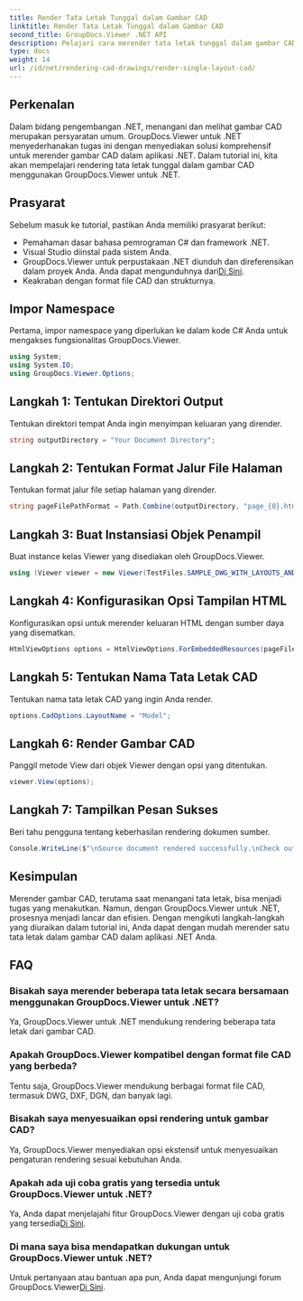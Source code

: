 ```yaml
---
title: Render Tata Letak Tunggal dalam Gambar CAD
linktitle: Render Tata Letak Tunggal dalam Gambar CAD
second_title: GroupDocs.Viewer .NET API
description: Pelajari cara merender tata letak tunggal dalam gambar CAD menggunakan GroupDocs.Viewer untuk .NET. Langkah mudah untuk integrasi yang lancar dalam aplikasi .NET Anda.
type: docs
weight: 14
url: /id/net/rendering-cad-drawings/render-single-layout-cad/
---
```

## Perkenalan
Dalam bidang pengembangan .NET, menangani dan melihat gambar CAD merupakan persyaratan umum. GroupDocs.Viewer untuk .NET menyederhanakan tugas ini dengan menyediakan solusi komprehensif untuk merender gambar CAD dalam aplikasi .NET. Dalam tutorial ini, kita akan mempelajari rendering tata letak tunggal dalam gambar CAD menggunakan GroupDocs.Viewer untuk .NET.
## Prasyarat
Sebelum masuk ke tutorial, pastikan Anda memiliki prasyarat berikut:
- Pemahaman dasar bahasa pemrograman C# dan framework .NET.
- Visual Studio diinstal pada sistem Anda.
-  GroupDocs.Viewer untuk perpustakaan .NET diunduh dan direferensikan dalam proyek Anda. Anda dapat mengunduhnya dari[Di Sini](https://releases.groupdocs.com/viewer/net/).
- Keakraban dengan format file CAD dan strukturnya.

## Impor Namespace
Pertama, impor namespace yang diperlukan ke dalam kode C# Anda untuk mengakses fungsionalitas GroupDocs.Viewer.

```csharp
using System;
using System.IO;
using GroupDocs.Viewer.Options;
```

## Langkah 1: Tentukan Direktori Output
Tentukan direktori tempat Anda ingin menyimpan keluaran yang dirender.
```csharp
string outputDirectory = "Your Document Directory";
```
## Langkah 2: Tentukan Format Jalur File Halaman
Tentukan format jalur file setiap halaman yang dirender.
```csharp
string pageFilePathFormat = Path.Combine(outputDirectory, "page_{0}.html");
```
## Langkah 3: Buat Instansiasi Objek Penampil
Buat instance kelas Viewer yang disediakan oleh GroupDocs.Viewer.
```csharp
using (Viewer viewer = new Viewer(TestFiles.SAMPLE_DWG_WITH_LAYOUTS_AND_LAYERS))
```
## Langkah 4: Konfigurasikan Opsi Tampilan HTML
Konfigurasikan opsi untuk merender keluaran HTML dengan sumber daya yang disematkan.
```csharp
HtmlViewOptions options = HtmlViewOptions.ForEmbeddedResources(pageFilePathFormat);
```
## Langkah 5: Tentukan Nama Tata Letak CAD
Tentukan nama tata letak CAD yang ingin Anda render.
```csharp
options.CadOptions.LayoutName = "Model";
```
## Langkah 6: Render Gambar CAD
Panggil metode View dari objek Viewer dengan opsi yang ditentukan.
```csharp
viewer.View(options);
```
## Langkah 7: Tampilkan Pesan Sukses
Beri tahu pengguna tentang keberhasilan rendering dokumen sumber.
```csharp
Console.WriteLine($"\nSource document rendered successfully.\nCheck output in {outputDirectory}.");
```

## Kesimpulan
Merender gambar CAD, terutama saat menangani tata letak, bisa menjadi tugas yang menakutkan. Namun, dengan GroupDocs.Viewer untuk .NET, prosesnya menjadi lancar dan efisien. Dengan mengikuti langkah-langkah yang diuraikan dalam tutorial ini, Anda dapat dengan mudah merender satu tata letak dalam gambar CAD dalam aplikasi .NET Anda.
## FAQ
### Bisakah saya merender beberapa tata letak secara bersamaan menggunakan GroupDocs.Viewer untuk .NET?
Ya, GroupDocs.Viewer untuk .NET mendukung rendering beberapa tata letak dari gambar CAD.
### Apakah GroupDocs.Viewer kompatibel dengan format file CAD yang berbeda?
Tentu saja, GroupDocs.Viewer mendukung berbagai format file CAD, termasuk DWG, DXF, DGN, dan banyak lagi.
### Bisakah saya menyesuaikan opsi rendering untuk gambar CAD?
Ya, GroupDocs.Viewer menyediakan opsi ekstensif untuk menyesuaikan pengaturan rendering sesuai kebutuhan Anda.
### Apakah ada uji coba gratis yang tersedia untuk GroupDocs.Viewer untuk .NET?
 Ya, Anda dapat menjelajahi fitur GroupDocs.Viewer dengan uji coba gratis yang tersedia[Di Sini](https://releases.groupdocs.com/).
### Di mana saya bisa mendapatkan dukungan untuk GroupDocs.Viewer untuk .NET?
 Untuk pertanyaan atau bantuan apa pun, Anda dapat mengunjungi forum GroupDocs.Viewer[Di Sini](https://forum.groupdocs.com/c/viewer/9).